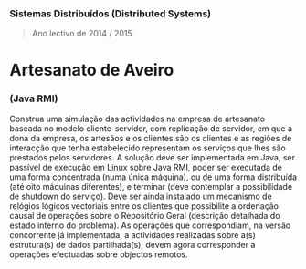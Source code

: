 ### Sistemas Distribuídos (Distributed Systems)
> Ano lectivo de 2014 / 2015

# Artesanato de Aveiro 
### (Java RMI)

Construa uma simulação das actividades na empresa de artesanato baseada no modelo cliente-servidor, com replicação de servidor, em que a dona da empresa, os artesãos e os clientes são os clientes e as regiões de interacção que tenha estabelecido representam os serviços que lhes são prestados pelos servidores.
A solução deve ser implementada em Java, ser passível de execução em Linux sobre Java RMI, poder ser executada de uma forma concentrada (numa única máquina), ou de uma forma distribuída (até oito máquinas diferentes), e terminar (deve contemplar a possibilidade de shutdown do serviço). Deve ser ainda instalado um mecanismo de relógios lógicos vectoriais entre os clientes que possibilite a ordenação causal de operações sobre o Repositório Geral (descrição detalhada do estado interno do problema).
As operações que correspondiam, na versão concorrente já implementada, a actividades realizadas sobre a(s) estrutura(s) de dados partilhada(s), devem agora corresponder a operações efectuadas sobre objectos remotos.
